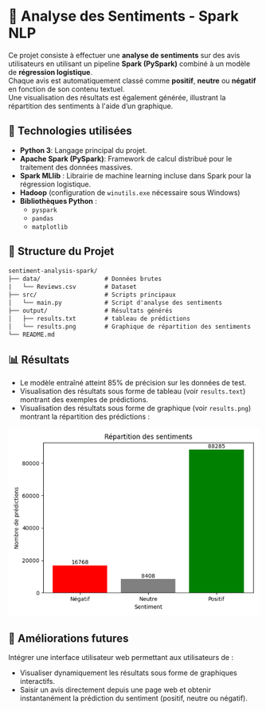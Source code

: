 # 🧠 Analyse des Sentiments - Spark NLP

Ce projet consiste à effectuer une **analyse de sentiments** sur des avis utilisateurs en utilisant un pipeline **Spark (PySpark)** combiné à un modèle de **régression logistique**.  
Chaque avis est automatiquement classé comme **positif**, **neutre** ou **négatif** en fonction de son contenu textuel.  
Une visualisation des résultats est également générée, illustrant la répartition des sentiments à l'aide d’un graphique.



## 🔧 Technologies utilisées

- **Python 3**:  Langage principal du projet.
- **Apache Spark (PySpark)**: Framework de calcul distribué pour le traitement des données massives.
- **Spark MLlib** : Librairie de machine learning incluse dans Spark pour la régression logistique.
- **Hadoop** (configuration de `winutils.exe` nécessaire sous Windows)
- **Bibliothèques Python** :
  - `pyspark`
  - `pandas`
  - `matplotlib`


## 📂 Structure du Projet

```plaintext
sentiment-analysis-spark/
├── data/                  # Données brutes
|   └── Reviews.csv        # Dataset
├── src/                   # Scripts principaux
│   └── main.py            # Script d'analyse des sentiments
├── output/                # Résultats générés
│   ├── results.txt        # tableau de prédictions
│   └── results.png        # Graphique de répartition des sentiments
└── README.md    
 ``` 



## 📊 Résultats

- Le modèle entraîné atteint 85% de précision sur les données de test.
- Visualisation des résultats sous forme de tableau (voir `results.text`) montrant des exemples de prédictions.
- Visualisation des résultats sous forme de graphique (voir `results.png`) montrant la répartition des prédictions :

![Répartition des sentiments](https://github.com/hendhamdi/Sentiment-Analysis---Spark-NLP/blob/main/output/results.png)

## 🚀 Améliorations futures
Intégrer une interface utilisateur web permettant aux utilisateurs de :

- Visualiser dynamiquement les résultats sous forme de graphiques interactifs.
- Saisir un avis directement depuis une page web et obtenir instantanément la prédiction du sentiment (positif, neutre ou négatif).